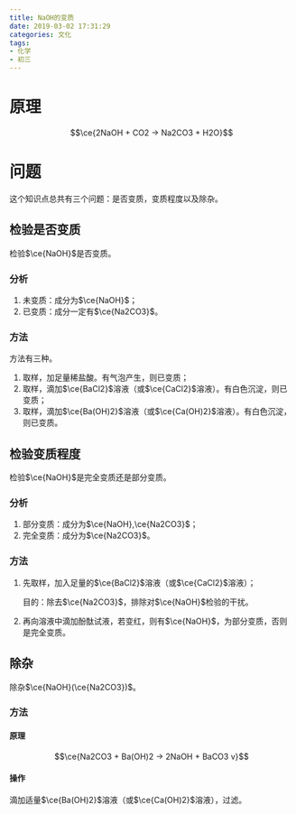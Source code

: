 ```yaml
---
title: NaOH的变质
date: 2019-03-02 17:31:29
categories: 文化
tags:
- 化学
- 初三
---
```


# 原理

$$\ce{2NaOH + CO2 -> Na2CO3 + H2O}$$

# 问题

这个知识点总共有三个问题：是否变质，变质程度以及除杂。

<!-- more -->

## 检验是否变质

检验$\ce{NaOH}$是否变质。

### 分析

1. 未变质：成分为$\ce{NaOH}$；
2. 已变质：成分一定有$\ce{Na2CO3}$。

### 方法

方法有三种。

1. 取样，加足量稀盐酸。有气泡产生，则已变质；
2. 取样，滴加$\ce{BaCl2}$溶液（或$\ce{CaCl2}$溶液）。有白色沉淀，则已变质；
3. 取样，滴加$\ce{Ba(OH)2}$溶液（或$\ce{Ca(OH)2}$溶液）。有白色沉淀，则已变质。

## 检验变质程度

检验$\ce{NaOH}$是完全变质还是部分变质。

### 分析

1. 部分变质：成分为$\ce{NaOH},\ce{Na2CO3}$；
2. 完全变质：成分为$\ce{Na2CO3}$。

### 方法

1. 先取样，加入足量的$\ce{BaCl2}$溶液（或$\ce{CaCl2}$溶液）；

    目的：除去$\ce{Na2CO3}$，排除对$\ce{NaOH}$检验的干扰。

2. 再向溶液中滴加酚酞试液，若变红，则有$\ce{NaOH}$，为部分变质，否则是完全变质。

## 除杂

除杂$\ce{NaOH}(\ce{Na2CO3})$。

### 方法

#### 原理

$$\ce{Na2CO3 + Ba(OH)2 -> 2NaOH + BaCO3 v}$$

#### 操作

滴加适量$\ce{Ba(OH)2}$溶液（或$\ce{Ca(OH)2}$溶液），过滤。
